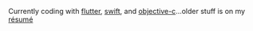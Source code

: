 
Currently coding with [flutter](https://flutter.dev), [swift](https://swift.org/), and [objective-c](https://developer.apple.com/library/archive/documentation/Cocoa/Conceptual/ProgrammingWithObjectiveC/Introduction/Introduction.html)...older stuff is on my [résumé](https://github.com/technicat/resume)
